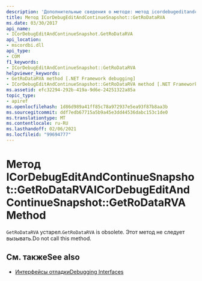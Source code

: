 ```yaml
---
description: 'Дополнительные сведения о методе: метод icordebugeditandcontinuesnapshot:: GetRoDataRVA'
title: Метод ICorDebugEditAndContinueSnapshot::GetRoDataRVA
ms.date: 03/30/2017
api_name:
- ICorDebugEditAndContinueSnapshot.GetRoDataRVA
api_location:
- mscordbi.dll
api_type:
- COM
f1_keywords:
- ICorDebugEditAndContinueSnapshot::GetRoDataRVA
helpviewer_keywords:
- GetRoDataRVA method [.NET Framework debugging]
- ICorDebugEditAndContinueSnapshot::GetRoDataRVA method [.NET Framework debugging]
ms.assetid: efc32294-292b-419a-9d6e-24251322a85a
topic_type:
- apiref
ms.openlocfilehash: 1d86d989a41ff85c78a972937e5ea93f87b8aa3b
ms.sourcegitcommit: ddf7edb67715a5b9a45e3dd44536dabc153c1de0
ms.translationtype: MT
ms.contentlocale: ru-RU
ms.lasthandoff: 02/06/2021
ms.locfileid: "99694777"
---
```

# <a name="icordebugeditandcontinuesnapshotgetrodatarva-method"></a><span data-ttu-id="3e503-103">Метод ICorDebugEditAndContinueSnapshot::GetRoDataRVA</span><span class="sxs-lookup"><span data-stu-id="3e503-103">ICorDebugEditAndContinueSnapshot::GetRoDataRVA Method</span></span>

<span data-ttu-id="3e503-104">`GetRoDataRVA` устарел.</span><span class="sxs-lookup"><span data-stu-id="3e503-104">`GetRoDataRVA` is obsolete.</span></span> <span data-ttu-id="3e503-105">Этот метод не следует вызывать.</span><span class="sxs-lookup"><span data-stu-id="3e503-105">Do not call this method.</span></span>  
  
## <a name="see-also"></a><span data-ttu-id="3e503-106">См. также</span><span class="sxs-lookup"><span data-stu-id="3e503-106">See also</span></span>

- [<span data-ttu-id="3e503-107">Интерфейсы отладки</span><span class="sxs-lookup"><span data-stu-id="3e503-107">Debugging Interfaces</span></span>](debugging-interfaces.md)
